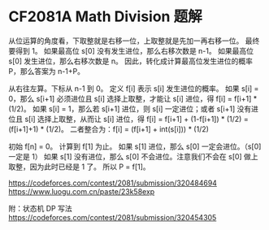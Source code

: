 # CF2081A Math Division 题解

从位运算的角度看，下取整就是右移一位，上取整就是先加一再右移一位。
最终要得到 1。
如果最高位 s[0] 没有发生进位，那么右移次数是 n-1。
如果最高位 s[0] 发生进位，那么右移次数是 n。
因此，转化成计算最高位发生进位的概率 P，那么答案为 n-1+P。

从右往左算。下标从 n-1 到 0。
定义 f[i] 表示 s[i] 发生进位的概率。
如果 s[i] = 0，那么 s[i+1] 必须进位且 s[i] 选择上取整，才能让 s[i] 进位，得 f[i] = f[i+1] * (1/2)。
如果 s[i] = 1，那么若 s[i+1] 进位，则 s[i] 一定进位；或者 s[i+1] 没有进位且 s[i] 选择上取整，从而让 s[i] 进位，得 f[i] = f[i+1] + (1-f[i+1]) * (1/2) = (f[i+1]+1) * (1/2)。
二者整合为：f[i] = (f[i+1] + int(s[i])) * (1/2)

初始 f[n] = 0。
计算到 f[1] 为止。
如果 s[1] 进位，那么 s[0] 一定会进位。（s[0] 一定是 1）
如果 s[1] 没有进位，那么 s[0] 不会进位。注意我们不会在 s[0] 做上取整，因为此时已经是 1 了。
所以 P = f[1]。

https://codeforces.com/contest/2081/submission/320484694
https://www.luogu.com.cn/paste/23k58exp

附：状态机 DP 写法
https://codeforces.com/contest/2081/submission/320454305
